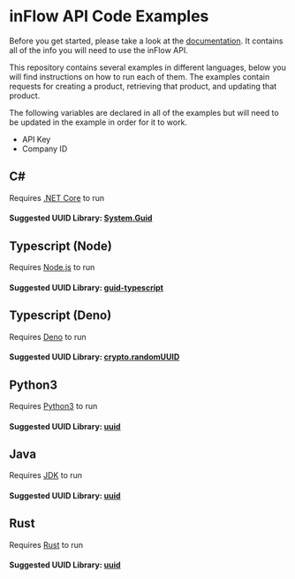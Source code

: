 # inFlow API Code Examples
Before you get started, please take a look at the [documentation](https://cloudapi.inflowinventory.com/docs/index.html). It contains all of the info you will need to use the inFlow API. 

This repository contains several examples in different languages, below you will find instructions on how to run each of them. The examples contain requests for creating a product, retrieving that product, and updating that product.

The following variables are declared in all of the examples but will need to be updated in the example in order for it to work. 
- API Key
- Company ID

## C#
Requires [.NET Core](https://dotnet.microsoft.com/download) to run
#### Suggested UUID Library: [System.Guid](https://docs.microsoft.com/en-us/dotnet/api/system.guid?view=net-5.0)

## Typescript (Node)
Requires [Node.js](https://nodejs.org/en/) to run
#### Suggested UUID Library: [guid-typescript](https://www.npmjs.com/package/guid-typescript)

## Typescript (Deno)
Requires [Deno](https://deno.land/#installation) to run
#### Suggested UUID Library: [crypto.randomUUID](https://doc.deno.land/builtin/stable#Crypto)

## Python3
Requires [Python3](https://www.python.org/downloads/) to run
#### Suggested UUID Library: [uuid](https://docs.python.org/3/library/uuid.html)

## Java
Requires [JDK](https://openjdk.java.net/) to run
#### Suggested UUID Library: [uuid](https://docs.python.org/3/library/uuid.html)

## Rust
Requires [Rust](https://www.rust-lang.org/tools/install) to run

#### Suggested UUID Library: [uuid](https://crates.io/crates/uuid)
